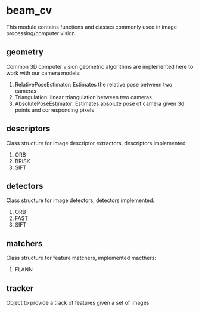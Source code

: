 # beam_cv

This module contains functions and classes commonly used in image processing/computer vision.

## geometry

Common 3D computer vision geometric algorithms are implemented here to work with our camera models:
1. RelativePoseEstimator: Estimates the relative pose between two cameras
2. Triangulation: linear triangulation between two cameras
3. AbsolutePoseEstimator: Estimates absolute pose of camera given 3d points and corresponding pixels

## descriptors

Class structure for image descriptor extractors, descriptors implemented:
1. ORB
2. BRISK
3. SIFT


## detectors

Class structure for image detectors, detectors implemented:
1. ORB
2. FAST
3. SIFT


## matchers

Class structure for feature matchers, implemented macthers:
1. FLANN

## tracker

Object to provide a track of features given a set of images
